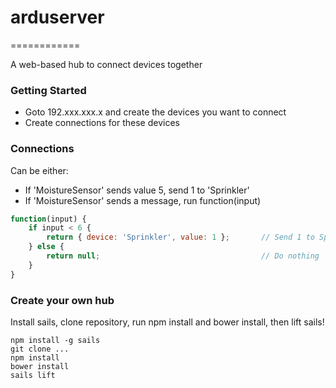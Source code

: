 # arduserver
============

A web-based hub to connect devices together

### Getting Started
* Goto 192.xxx.xxx.x and create the devices you want to connect
* Create connections for these devices

### Connections
Can be either:
* If 'MoistureSensor' sends value 5, send 1 to 'Sprinkler'
* If 'MoistureSensor' sends a message, run function(input)
```javascript
function(input) {
	if input < 6 {
		return { device: 'Sprinkler', value: 1 };		// Send 1 to Sprinkler
	} else {
		return null;									// Do nothing
	}
}
```

### Create your own hub
Install sails, clone repository, run npm install and bower install, then lift sails!
```
npm install -g sails
git clone ...
npm install
bower install
sails lift
```
